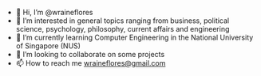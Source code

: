 - 👋 Hi, I’m @wraineflores
- 👀 I’m interested in general topics ranging from business, political science, psychology, philosophy, current affairs and engineering
- 🌱 I’m currently learning Computer Engineering in the National University of Singapore (NUS)
- 💞️ I’m looking to collaborate on some projects
- 📫 How to reach me wraineflores@gmail.com

<!---
wraineflores/wraineflores is a ✨ special ✨ repository because its `README.md` (this file) appears on your GitHub profile.
You can click the Preview link to take a look at your changes.
--->

